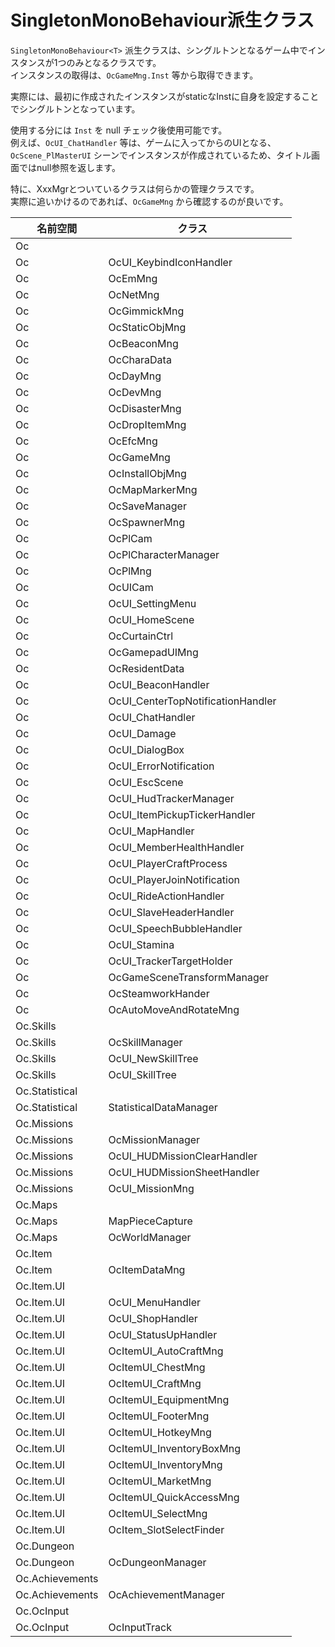 SingletonMonoBehaviour<T>派生クラス
=======================================

`SingletonMonoBehaviour<T>` 派生クラスは、シングルトンとなるゲーム中でインスタンスが1つのみとなるクラスです。  
インスタンスの取得は、`OcGameMng.Inst` 等から取得できます。  

実際には、最初に作成されたインスタンスがstaticなInstに自身を設定することでシングルトンとなっています。  

使用する分には `Inst` を null チェック後使用可能です。  
例えば、`OcUI_ChatHandler` 等は、ゲームに入ってからのUIとなる、`OcScene_PlMasterUI` シーンでインスタンスが作成されているため、タイトル画面ではnull参照を返します。  

特に、XxxMgrとついているクラスは何らかの管理クラスです。  
実際に追いかけるのであれば、`OcGameMng` から確認するのが良いです。  


| 名前空間 | クラス     |       |  
|----------|------------|-------|  
| Oc |         |           |  
| Oc | OcUI_KeybindIconHandler |    | 
| Oc | OcEmMng |    | 
| Oc | OcNetMng |    | 
| Oc | OcGimmickMng |    | 
| Oc | OcStaticObjMng |    | 
| Oc | OcBeaconMng |    | 
| Oc | OcCharaData |    | 
| Oc | OcDayMng |    | 
| Oc | OcDevMng |    | 
| Oc | OcDisasterMng |    | 
| Oc | OcDropItemMng |    | 
| Oc | OcEfcMng |    | 
| Oc | OcGameMng |    | 
| Oc | OcInstallObjMng |    | 
| Oc | OcMapMarkerMng |    | 
| Oc | OcSaveManager |    | 
| Oc | OcSpawnerMng |    | 
| Oc | OcPlCam |    | 
| Oc | OcPlCharacterManager |    | 
| Oc | OcPlMng |    | 
| Oc | OcUICam |    | 
| Oc | OcUI_SettingMenu |    | 
| Oc | OcUI_HomeScene |    | 
| Oc | OcCurtainCtrl |    | 
| Oc | OcGamepadUIMng |    | 
| Oc | OcResidentData |    | 
| Oc | OcUI_BeaconHandler |    | 
| Oc | OcUI_CenterTopNotificationHandler |    | 
| Oc | OcUI_ChatHandler |    | 
| Oc | OcUI_Damage |    | 
| Oc | OcUI_DialogBox |    | 
| Oc | OcUI_ErrorNotification |    | 
| Oc | OcUI_EscScene |    | 
| Oc | OcUI_HudTrackerManager |    | 
| Oc | OcUI_ItemPickupTickerHandler |    | 
| Oc | OcUI_MapHandler |    | 
| Oc | OcUI_MemberHealthHandler |    | 
| Oc | OcUI_PlayerCraftProcess |    | 
| Oc | OcUI_PlayerJoinNotification |    | 
| Oc | OcUI_RideActionHandler |    | 
| Oc | OcUI_SlaveHeaderHandler |    | 
| Oc | OcUI_SpeechBubbleHandler |    | 
| Oc | OcUI_Stamina |    | 
| Oc | OcUI_TrackerTargetHolder |    | 
| Oc | OcGameSceneTransformManager |    | 
| Oc | OcSteamworkHander |    | 
| Oc | OcAutoMoveAndRotateMng |    | 
| Oc.Skills |         |           |  
| Oc.Skills | OcSkillManager |    | 
| Oc.Skills | OcUI_NewSkillTree |    | 
| Oc.Skills | OcUI_SkillTree |    | 
| Oc.Statistical |         |           |  
| Oc.Statistical | StatisticalDataManager |    | 
| Oc.Missions |         |           |  
| Oc.Missions | OcMissionManager |    | 
| Oc.Missions | OcUI_HUDMissionClearHandler |    | 
| Oc.Missions | OcUI_HUDMissionSheetHandler |    | 
| Oc.Missions | OcUI_MissionMng |    | 
| Oc.Maps |         |           |  
| Oc.Maps | MapPieceCapture |    | 
| Oc.Maps | OcWorldManager |    | 
| Oc.Item |         |           |  
| Oc.Item | OcItemDataMng |    | 
| Oc.Item.UI |         |           |  
| Oc.Item.UI | OcUI_MenuHandler |    | 
| Oc.Item.UI | OcUI_ShopHandler |    | 
| Oc.Item.UI | OcUI_StatusUpHandler |    | 
| Oc.Item.UI | OcItemUI_AutoCraftMng |    | 
| Oc.Item.UI | OcItemUI_ChestMng |    | 
| Oc.Item.UI | OcItemUI_CraftMng |    | 
| Oc.Item.UI | OcItemUI_EquipmentMng |    | 
| Oc.Item.UI | OcItemUI_FooterMng |    | 
| Oc.Item.UI | OcItemUI_HotkeyMng |    | 
| Oc.Item.UI | OcItemUI_InventoryBoxMng |    | 
| Oc.Item.UI | OcItemUI_InventoryMng |    | 
| Oc.Item.UI | OcItemUI_MarketMng |    | 
| Oc.Item.UI | OcItemUI_QuickAccessMng |    | 
| Oc.Item.UI | OcItemUI_SelectMng |    | 
| Oc.Item.UI | OcItem_SlotSelectFinder |    | 
| Oc.Dungeon |         |           |  
| Oc.Dungeon | OcDungeonManager |    | 
| Oc.Achievements |         |           |  
| Oc.Achievements | OcAchievementManager |    | 
| Oc.OcInput |         |           |  
| Oc.OcInput | OcInputTrack |    | 
